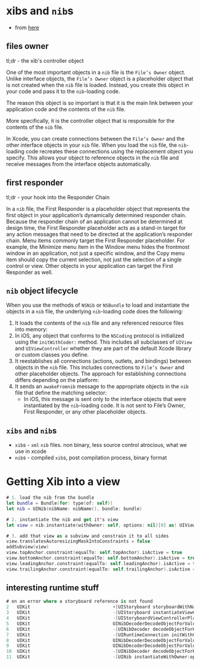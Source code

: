 # xibs and `nib`s

* from [here](https://developer.apple.com/library/content/documentation/Cocoa/Conceptual/LoadingResources/Cocoa`nib`s/Cocoa`nib`s.html)

## files owner
tl;dr - the xib's controller object

One of the most important objects in a `nib` file is the `File’s Owner` object.
Unlike interface objects, the `File’s Owner` object is a placeholder object that
is not created when the `nib` file is loaded. Instead, you create this object in
your code and pass it to the `nib`-loading code.

The reason this object is so important is that it is the main link between your application code and the
contents of the `nib` file.

More specifically, it is the controller object that is responsible for the contents of the `nib` file.

In Xcode, you can create connections between the `File’s Owner` and the other
interface objects in your `nib` file. When you load the `nib` file, the `nib`-loading
code recreates these connections using the replacement object you specify. This
allows your object to reference objects in the `nib` file and receive messages
from the interface objects automatically.

## first responder
tl;dr - your hook into the Responder Chain

In a `nib` file, the First Responder is a placeholder object that represents the
first object in your application’s dynamically determined responder chain.
Because the responder chain of an application cannot be determined at design
time, the First Responder placeholder acts as a stand-in target for any action
messages that need to be directed at the application’s responder chain. Menu
items commonly target the First Responder placeholder. For example, the Minimize
menu item in the Window menu hides the frontmost window in an application, not
just a specific window, and the Copy menu item should copy the current
selection, not just the selection of a single control or view. Other objects in
your application can target the First Responder as well.

## `nib` object lifecycle

When you use the methods of `NSNib` or `NSBundle` to load and instantiate the
objects in a `nib` file, the underlying `nib`-loading code does the following:

1. It loads the contents of the `nib` file and any referenced resource files into memory:
1. In iOS, any object that conforms to the `NSCoding` protocol is initialized
using the `initWithCoder:` method. This includes all subclasses of `UIView` and
`UIViewController` whether they are part of the default Xcode library or custom
classes you define.
1. It reestablishes all connections (actions, outlets, and bindings) between
objects in the `nib` file. This includes connections to `File’s Owner` and other
placeholder objects. The approach for establishing connections differs depending
on the platform:
1. It sends an `awakeFromnib` message to the appropriate objects in the `nib` file that define the matching selector:
    * In iOS, this message is sent only to the interface objects that were instantiated by the `nib`-loading code. It is not sent to File’s Owner, First Responder, or any other placeholder objects.

## `xibs` and `nib`s
* `xib`s - `xml` `nib` files. non binary, less source control atrocious, what we use in xcode
* ``nib``s - compiled `xib`s, post compilation process, binary format

# Getting Xib into a view
```swift
# 1. load the nib from the bundle
let bundle = Bundle(for: type(of: self))
let nib = UINib(nibName: nibName(), bundle: bundle)
```

```swift
# 2. instantiate the nib and get it's view
let view = nib.instantiate(withOwner: self, options: nil)[0] as! UIView
```

```swift
# 3. add that view as a subview and constrain it to all sides
view.translatesAutoresizingMaskIntoConstraints = false
addSubview(view)
view.topAnchor.constraint(equalTo: self.topAnchor).isActive = true
view.bottomAnchor.constraint(equalTo: self.bottomAnchor).isActive = true
view.leadingAnchor.constraint(equalTo: self.leadingAnchor).isActive = true
view.trailingAnchor.constraint(equalTo: self.trailingAnchor).isActive = true
```

## interesting runtime stuff

```swift
# on an error where a storyboard reference is not found
2   UIKit                               +[UIStoryboard storyboardWithName:bundle:] + 672
3   UIKit                               -[UIStoryboard instantiateViewControllerReferencedByPlaceholderWithIdentifier:] + 87
4   UIKit                               -[UIStoryboardViewControllerPlaceholder initWithCoder:] + 143
5   UIKit                               UINibDecoderDecodeObjectForValue + 704
6   UIKit                               -[UINibDecoder decodeObjectForKey:] + 89
7   UIKit                               -[UIRuntimeConnection initWithCoder:] + 178
8   UIKit                               UINibDecoderDecodeObjectForValue + 704
9   UIKit                               UINibDecoderDecodeObjectForValue + 1118
10  UIKit                               -[UINibDecoder decodeObjectForKey:] + 89
11  UIKit                               -[UINib instantiateWithOwner:options:] + 1262
```
